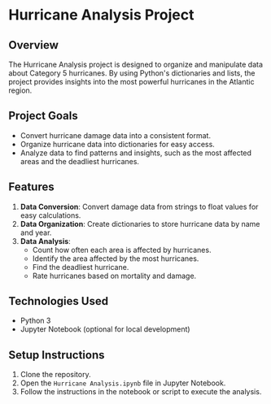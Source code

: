 # Hurricane Analysis Project

## Overview

The Hurricane Analysis project is designed to organize and manipulate data about Category 5 hurricanes. By using Python's dictionaries and lists, the project provides insights into the most powerful hurricanes in the Atlantic region.

## Project Goals

- Convert hurricane damage data into a consistent format.
- Organize hurricane data into dictionaries for easy access.
- Analyze data to find patterns and insights, such as the most affected areas and the deadliest hurricanes.

## Features

1. **Data Conversion**: Convert damage data from strings to float values for easy calculations.
2. **Data Organization**: Create dictionaries to store hurricane data by name and year.
3. **Data Analysis**: 
   - Count how often each area is affected by hurricanes.
   - Identify the area affected by the most hurricanes.
   - Find the deadliest hurricane.
   - Rate hurricanes based on mortality and damage.

## Technologies Used

- Python 3
- Jupyter Notebook (optional for local development)

## Setup Instructions

1. Clone the repository.
2. Open the `Hurricane Analysis.ipynb` file in Jupyter Notebook.
3. Follow the instructions in the notebook or script to execute the analysis.

